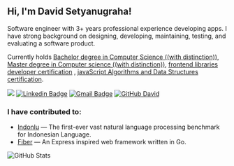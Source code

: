 <h2> Hi, I'm David Setyanugraha!</h2>
<p>
Software engineer with 3+ years professional experience developing apps. I have strong background on designing, developing, maintaining, testing, and evaluating a software product. 
<p />

Currently holds [Bachelor degree in Computer Science ((with distinction))](https://www.linkedin.com/in/dsetyanugraha/), [Master degree in Computer science ((with distinction))](https://www.linkedin.com/feed/update/urn:li:activity:6693367335656529920/), [frontend libraries developer certification](https://www.freecodecamp.org/certification/fcc6e236d6e-59fb-4dd4-853a-2b6033d4a7fc/front-end-libraries) , [javaScript Algorithms and Data Structures certification](https://www.freecodecamp.org/certification/fcc6e236d6e-59fb-4dd4-853a-2b6033d4a7fc/javascript-algorithms-and-data-structures).

![](https://visitor-badge.glitch.me/badge?page_id=davidsetyanugraha.davidsetyanugraha)
[![Linkedin Badge](https://img.shields.io/badge/-dsetyanugraha-blue?style=flat-square&logo=Linkedin&logoColor=white&link=https://www.linkedin.com/in/dsetyanugraha/)](https://www.linkedin.com/in/dsetyanugraha/)
[![Gmail Badge](https://img.shields.io/badge/-dsetyanugraha@gmail.com-c14438?style=flat-square&logo=Gmail&logoColor=white&link=mailto:dsetyanugraha@gmail.com)](mailto:dsetyanugraha@gmail.com)
[![GitHub David](https://img.shields.io/github/followers/davidsetyanugraha?label=follow&style=social)](https://github.com/davidsetyanugraha)
<br />

### I have contributed to:
- [Indonlu](https://github.com/indobenchmark/indonlu) — The first-ever vast natural language processing benchmark for Indonesian Language.
- [Fiber](https://github.com/gofiber/fiber) — An Express inspired web framework written in Go.


<p><img src="https://github-readme-stats.vercel.app/api?username=davidsetyanugraha&amp;show_icons=true" alt="GitHub Stats"></p>
